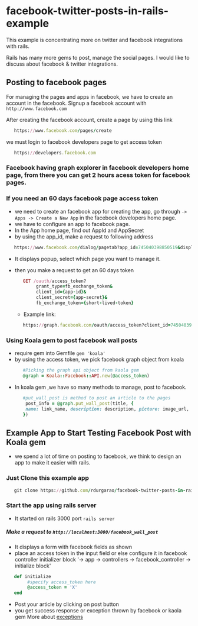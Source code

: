facebook-twitter-posts-in-rails-example
=======================================

This example is concentrating more on twitter and facebook integrations with rails.

Rails has many more gems to post, manage the social pages. I would like to discuss about facebook & twitter integrations.

## Posting to facebook pages

  For managing the pages and apps in facebook, we have to create an account in the facebook.
  Signup a facebook account with
  ` http://www.facebook.com `

  After creating the facebook account, create a page by using this link
  ```ruby
     https://www.facebook.com/pages/create
  ```

  we must login to facebook developers page to get access token
  ```ruby
     https://developers.facebook.com
  ```

### Facebook having graph explorer in facebook developers home page, from there you can get 2 hours acess token for facebook pages.


### If you need an 60 days facebook page access token
 - we need to create an facebook app
    for creating the app, go through
    `-> Apps -> Create a New App` in the facebook developers home page.
 - we have to configure an app to facebook page.
 - In the App home page, find out AppId and AppSecret
 - by using the app_id, make a request to following address
  ```ruby
     https://www.facebook.com/dialog/pagetab?app_id=745040398850519&display=popup&next=http://www.facebook.com
  ```
 - It displays popup, select which page you want to manage it.
 - then you make a request to get an 60 days token

    ```ruby
       GET /oauth/access_token?
            grant_type=fb_exchange_token&
            client_id={app-id}&
            client_secret={app-secret}&
            fb_exchange_token={short-lived-token}
    ```

    - Example link:
    ```ruby
       https://graph.facebook.com/oauth/access_token?client_id=745040398850519&client_secret=653d6a471ea9deded7bddfc52c1642fb&grant_type=fb_exchange_token&fb_exchange_token=CAAKlnDxRGdcBAPFw25K59XoAF6ZBm3FpNAZABqI6mQYAudH8XCnt4ZCB0gN7vR3pahx25gu1jp9jARwIqReUBYfnPL8QNho1neCyQeRR0t4AElurhVhRLS9Sgmldo6o1bI1AFOGedb4JVDDZCCRDBaZC6jEqWZChrKTrzhpZCrBwqNkkRTNJ1RXStCnmIVfB0UZD
     ```

### Using Koala gem to post facebook wall posts

  - require gem into Gemfile
    ``` gem 'koala' ```
  - by using the access token, we pick facebook graph object from koala
     ```ruby
        #Picking the graph api object from kaola gem
        @graph = Koala::Facebook::API.new(@access_token)
     ```
  - In koala gem ,we have so many methods to manage, post to facebook.
    ```ruby
       #put_wall_post is method to post an article to the pages
        post_info = @graph.put_wall_post(title, {
        name: link_name, description: description, picture: image_url, link: page_link
       })
     ```

## Example App to Start Testing Facebook Post with Koala gem
- we spend a lot of time on posting to facebook, we think to design an app to make it easier with rails.

### Just Clone this example app
 ```ruby
    git clone https://github.com/rdurgarao/facebook-twitter-posts-in-rails-example.git
  ```

### Start the app using rails server
 - It started on rails 3000 port
 ``` rails server ```

##### Make a request to `http://localhost:3000/facebook_wall_post`
  - It displays a form with facebook fields as shown
  - place an access token in the input field or else configure it in facebook controller initializer block '-> app -> controllers -> facebook_controller -> initialize block'
  ```ruby
     def initialize
          #specify access_token here
          @access_token = 'X'
     end
  ```
  - Post your article by clicking on post button
  - you get success response or exception thrown by facebook or kaola gem
    More about [exceptions](http://rubydoc.info/gems/koala/1.9.0/Koala/Facebook/APIError)

